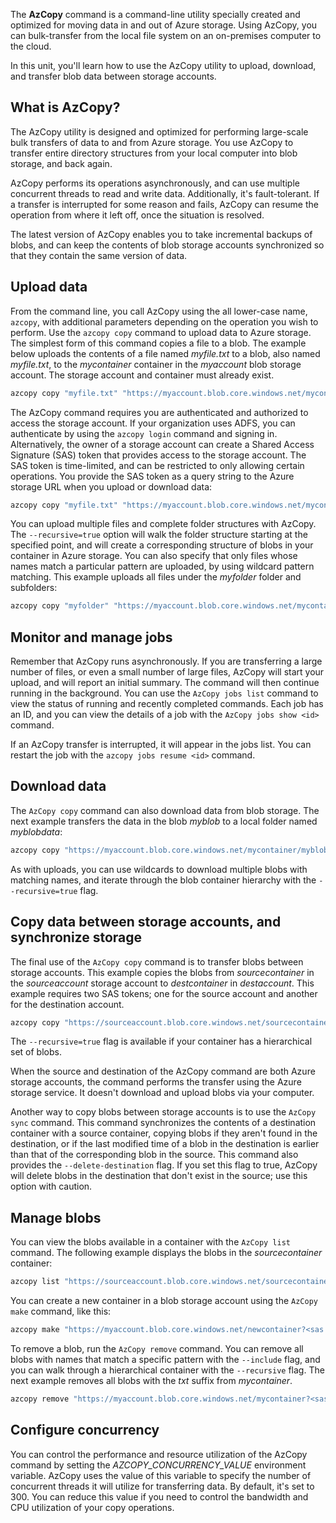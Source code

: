 The **AzCopy** command is a command-line utility specially created and optimized for moving data in and out of Azure storage. Using AzCopy, you can bulk-transfer from the local file system on an on-premises computer to the cloud.

In this unit, you'll learn how to use the AzCopy utility to upload, download, and transfer blob data between storage accounts.

## What is AzCopy?

The AzCopy utility is designed and optimized for performing large-scale bulk transfers of data to and from Azure storage. You use AzCopy to transfer entire directory structures from your local computer into blob storage, and back again.

AzCopy performs its operations asynchronously, and can use multiple concurrent threads to read and write data. Additionally, it's fault-tolerant. If a transfer is interrupted for some reason and fails, AzCopy can resume the operation from where it left off, once the situation is resolved.

The latest version of AzCopy enables you to take incremental backups of blobs, and can keep the contents of blob storage accounts synchronized so that they contain the same version of data.

## Upload data

From the command line, you call AzCopy using the all lower-case name, `azcopy`, with additional parameters depending on the operation you wish to perform. Use the `azcopy copy` command to upload data to Azure storage. The simplest form of this command copies a file to a blob. The example below uploads the contents of a file named *myfile.txt* to a blob, also named *myfile.txt*, to the *mycontainer* container in the *myaccount* blob storage account. The storage account and container must already exist.

```bash
azcopy copy "myfile.txt" "https://myaccount.blob.core.windows.net/mycontainer/"
```

The AzCopy command requires you are authenticated and authorized to access the storage account. If your organization uses ADFS, you can authenticate by using the `azcopy login` command and signing in. Alternatively, the owner of a storage account can create a Shared Access Signature (SAS) token that provides access to the storage account. The SAS token is time-limited, and can be restricted to only allowing certain operations. You provide the SAS token as a query string to the Azure storage URL when you upload or download data:

```bash
azcopy copy "myfile.txt" "https://myaccount.blob.core.windows.net/mycontainer/?<sas token>"
```

You can upload multiple files and complete folder structures with AzCopy. The `--recursive=true` option will walk the folder structure starting at the specified point, and will create a corresponding structure of blobs in your container in Azure storage. You can also specify that only files whose names match a particular pattern are uploaded, by using wildcard pattern matching. This example uploads all files  under the *myfolder* folder and subfolders:

```bash
azcopy copy "myfolder" "https://myaccount.blob.core.windows.net/mycontainer/?<sas token>" --recursive=true
```

## Monitor and manage jobs

Remember that AzCopy runs asynchronously. If you are transferring a large number of files, or even a small number of large files, AzCopy will start your upload, and will report an initial summary. The command will then continue running in the background. You can use the `AzCopy jobs list` command to view the status of running and recently completed commands. Each job has an ID, and you can view the details of a job with the `AzCopy jobs show <id>` command.

If an AzCopy transfer is interrupted, it will appear in the jobs list. You can restart the job with the `azcopy jobs resume <id>` command.

## Download data

The `AzCopy copy` command can also download data from blob storage. The next example transfers the  data in the blob *myblob* to a local folder named *myblobdata*:

```bash
azcopy copy "https://myaccount.blob.core.windows.net/mycontainer/myblob?<sas token>" "myblobdata"
```

As with uploads, you can use wildcards to download multiple blobs with matching names, and iterate through the blob container hierarchy with the `--recursive=true` flag.

## Copy data between storage accounts, and synchronize storage

The final use of the `AzCopy copy` command is to transfer blobs between storage accounts. This example copies the blobs from *sourcecontainer* in the *sourceaccount* storage account to *destcontainer* in *destaccount*. This example requires two SAS tokens; one for the source account and another for the destination account.

```bash
azcopy copy "https://sourceaccount.blob.core.windows.net/sourcecontainer/*?<source sas token>" "https://destaccount.blob.core.windows.net/destcontainer/*?<dest sas token>"
```

The `--recursive=true` flag is available if your container has a hierarchical set of blobs.

When the source and destination of the AzCopy command are both Azure storage accounts, the command performs the transfer using the Azure storage service. It doesn't download and upload blobs via your computer.

Another way to copy blobs between storage accounts is to use the `AzCopy sync` command. This command synchronizes the contents of a destination container with a source container, copying blobs if they aren't found in the destination, or if the last modified time of a blob in the destination is earlier than that of the corresponding blob in the source. This command also provides the `--delete-destination` flag. If you set this flag to true, AzCopy will delete blobs in the destination that don't exist in the source; use this option with caution.

## Manage blobs

You can view the blobs available in a container with the `AzCopy list` command. The following example displays the blobs in the *sourcecontainer* container:

```bash
azcopy list "https://sourceaccount.blob.core.windows.net/sourcecontainer?<sas token>"
```

You can create a new container in a blob storage account using the `AzCopy make` command, like this:

```bash
azcopy make "https://myaccount.blob.core.windows.net/newcontainer?<sas token>"
```

To remove a blob, run the `AzCopy remove` command. You can remove all blobs with names that match a specific pattern with the `--include` flag, and you can walk through a hierarchical container with the `--recursive` flag. The next example removes all blobs with the *txt* suffix from *mycontainer*.

```bash
azcopy remove "https://myaccount.blob.core.windows.net/mycontainer?<sas token>" --include "*.txt" --recursive=true
```

## Configure concurrency

You can control the performance and resource utilization of the AzCopy command by setting the *AZCOPY_CONCURRENCY_VALUE* environment variable. AzCopy uses the value of this variable to specify the number of concurrent threads it will utilize for transferring data. By default, it's set to 300. You can reduce this value if you need to control the bandwidth and CPU utilization of your copy operations.
